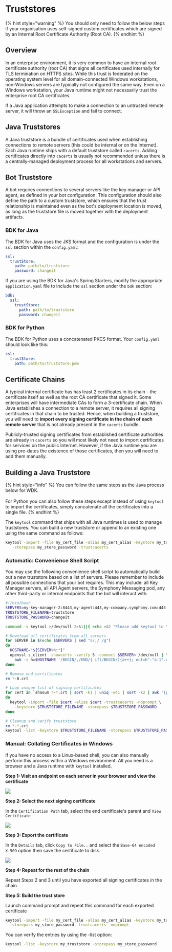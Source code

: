 # Truststores

{% hint style="warning" %}
You should only need to follow the below steps if your organisation uses self-signed custom certificates which are signed by an Internal Root Certificate Authority (Root CA).
{% endhint %}

## Overview

In an enterprise environment, it is very common to have an internal root certificate authority (root CA) that signs all certificates used internally for TLS termination on HTTPS sites. While this trust is federated on the operating system level for all domain-connected Windows workstations, non-Windows servers are typically not configured the same way. Even on a Windows workstation, your Java runtime might not necessarily trust the enterprise root CA certificates.

If a Java application attempts to make a connection to an untrusted remote server, it will throw an `SSLException` and fail to connect.

## Java Truststores

A Java truststore is a bundle of certificates used when establishing connections to remote servers (this could be internal or on the Internet). Each Java runtime ships with a default truststore called `cacerts`. Adding certificates directly into `cacerts` is usually not recommended unless there is a centrally-managed deployment process for all workstations and servers.

## Bot Truststore

A bot requires connections to several servers like the key manager or API agent, as defined in your bot configuration. This configuration should also define the path to a custom truststore, which ensures that the trust relationship is maintained even as the bot's deployment location is moved, as long as the truststore file is moved together with the deployment artifacts.

### BDK for Java

The BDK for Java uses the JKS format and the configuration is under the `ssl` section within the `config.yaml`:

```yaml
ssl:
  trustStore:
    path: path/to/truststore
    password: changeit
```

If you are using the BDK for Java's Spring Starters, modify the appropriate `application.yaml` file to include the `ssl` section under the `bdk` section:

```yaml
bdk:
  ssl:
    trustStore:
      path: path/to/truststore
      password: changeit
```

### BDK for Python

The BDK for Python uses a concatenated PKCS format. Your `config.yaml` should look like this:

```yaml
ssl:
  trustStore:
    path: path/to/truststore.pem
```

## Certificate Chains

A typical internal certificate has has least 2 certificates in its chain - the certificate itself as well as the root CA certificate that signed it. Some enterprises will have intermediate CAs to form a 3-certificate chain. When Java establishes a connection to a remote server, it requires all signing certificates in that chain to be trusted. Hence, when building a truststore, you will need to **import every signing certificate in the chain of each remote server** that is not already present in the `cacerts` bundle.

Publicly-trusted signing certificates from established certificate authorities are already in `cacerts` so you will most likely not need to import certificates for services on the public Internet. However, if the Java runtime you are using pre-dates the existence of those certificates, then you will need to add them manually.

## Building a Java Truststore

{% hint style="info" %}
You can follow the same steps as the Java process below for WDK.\
\
For Python you can also follow these steps except instead of using `keytool` to import the certificates, simply concatenate all the certificates into a single file.
{% endhint %}

The `keytool` command that ships with all Java runtimes is used to manage truststores. You can build a new truststore or append to an existing one using the same command as follows:

```bash
keytool -import -file my_cert_file -alias my_cert_alias -keystore my_truststore \
   -storepass my_store_password -trustcacerts
```

### Automatic: Convenience Shell Script

You may use the following convenience shell script to automatically build out a new truststore based on a list of servers. Please remember to include all possible connections that your bot requires. This may include: all Key Manager servers, all API Agent servers, the Symphony Messaging pod, any other third-party or internal endpoints that the bot will interact with.

```bash
#!/bin/bash
SERVERS=my-key-manager-2:8443,my-agent:443,my-company.symphony.com:443
TRUSTSTORE_FILENAME=truststore
TRUSTSTORE_PASSWORD=changeit

command -v keytool >/dev/null 2>&1||{ echo >&2 "Please add keytool to \$PATH";exit 1;}

# Download all certificates from all servers
for SERVER in $(echo $SERVERS | sed "s/,/ /g")
do
  HOSTNAME="${SERVER%%:*}"
  openssl s_client -showcerts -verify 5 -connect $SERVER< /dev/null | \
    awk -v h=$HOSTNAME '/BEGIN/,/END/{ if(/BEGIN/){a++}; out=h"-"a-1".crt"; print >out}'
done

# Remove end certificates
rm *-0.crt

# Loop unique list of signing certificates
for cert in `shasum *-*.crt | sort -k1 | uniq -w41 | sort -k2 | awk '{print $2}'`
do
  keytool -import -file $cert -alias $cert -trustcacerts -noprompt \
    -keystore $TRUSTSTORE_FILENAME -storepass $TRUSTSTORE_PASSWORD
done

# Cleanup and verify truststore
rm *-*.crt
keytool -list -keystore $TRUSTSTORE_FILENAME -storepass $TRUSTSTORE_PASSWORD
```

### Manual: Collating Certificates in Windows

If you have no access to a Linux-based shell, you can also manually perform this process within a Windows environment. All you need is a browser and a Java runtime with `keytool` installed.

**Step 1: Visit an endpoint on each server in your browser and view the certificate**

![](../../.gitbook/assets/d11d734-step-1.png)

**Step 2: Select the next signing certificate**

In the `Certification Path` tab, select the end certificate's parent and `View Certificate`

![](../../.gitbook/assets/391c8b8-step-3.png)

**Step 3: Export the certificate**

In the `Details` tab, click `Copy to File..` and select the `Base-64 encoded X.509` option then save the certificate to disk.

![](../../.gitbook/assets/9a51b62-step-2.png)

**Step 4: Repeat for the rest of the chain**

Repeat Steps 2 and 3 until you have exported all signing certificates in the chain.

**Step 5: Build the trust store**

Launch command prompt and repeat this command for each exported certificate

```bash
keytool -import -file my_cert_file -alias my_cert_alias -keystore my_truststore \
  -storepass my_store_password -trustcacerts -noprompt
```

You can verify the entries by using the -list option:

```bash
keytool -list -keystore my_truststore -storepass my_store_password
```
